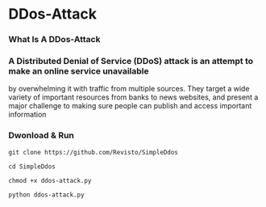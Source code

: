 # DDos-Attack 
### What Is A DDos-Attack

### A Distributed Denial of Service (DDoS) attack is an attempt to make an online service unavailable 
by overwhelming it with traffic from multiple sources. They target a wide variety of important resources
from banks to news websites, and present a major challenge to making sure people can publish and access important information

### Dwonload & Run


```
git clone https://github.com/Revisto/SimpleDdos

cd SimpleDdos

chmod +x ddos-attack.py

python ddos-attack.py

```


